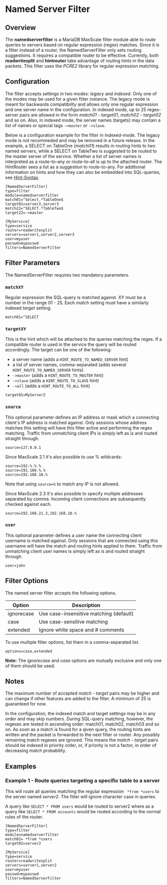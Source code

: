 # Named Server Filter

## Overview

The **namedserverfilter** is a MariaDB MaxScale filter module able to route
queries to servers based on regular expression  (regex) matches. Since it is a
filter instead of a router, the NamedServerFilter only sets routing suggestions.
It requires a compatible router to be effective. Currently, both
**readwritesplit** and **hintrouter** take advantage of routing hints in the
data packets. This filter uses the *PCRE2* library for regular expression
matching.

## Configuration

The filter accepts settings in two modes: *legacy* and *indexed*. Only one of
the modes may be used for a given filter instance. The legacy mode is meant for
backwards compatibility and allows only one regular expression and one server
name in the configuration. In indexed mode, up to 25 regex-server pairs are
allowed in the form *match01* - *target01*, *match02* - *target02* and so on.
Also, in indexed mode, the server names (targets) may contain a list of names or
special tags `->master` or `->slave`.

Below is a configuration example for the filter in indexed-mode. The legacy mode
is not recommeded and may be removed in a future release. In the example, a
SELECT on TableOne (*match01*) results in routing hints to two named servers,
while a SELECT on TableTwo is suggested to be routed to the master server of the
service. Whether a list of server names is interpreted as a route-to-any or
route-to-all is up to the attached router. The HintRouter sees a list as a
suggestion to route-to-any. For additional information on hints and how they can
also be embedded into SQL-queries, see
[Hint-Syntax](../Reference/Hint-Syntax.md).

```
[NamedServerFilter]
type=filter
module=namedserverfilter
match01=^Select.*TableOne$
target01=server2,server3
match22=^SELECT.*TableTwo$
target22=->master

[MyService]
type=service
router=readwritesplit
servers=server1,server2,server3
user=myuser
passwd=mypasswd
filters=NamedServerFilter
```

## Filter Parameters

The NamedServerFilter requires two mandatory parameters.

### `matchXY`

Regular expression the SQL-query is matched against. XY must be a number in the
range 01 - 25. Each *match* setting must have a similarly indexed *target*
setting.

```
match01=^SELECT
```

### `targetXY`

This is the hint which will be attached to the queries matching the regex. If a
compatible router is used in the service the query will be routed accordingly.
The target can be one of the following:

 * a server name (adds a `HINT_ROUTE_TO_NAMED_SERVER` hint)
 * a list of server names, comma-separated (adds several
 `HINT_ROUTE_TO_NAMED_SERVER` hints)
 * `->master` (adds a `HINT_ROUTE_TO_MASTER` hint)
 * `->slave` (adds a `HINT_ROUTE_TO_SLAVE` hint)
 * `->all` (adds a `HINT_ROUTE_TO_ALL` hint)

```
target01=MyServer2
```

### `source`

This optional parameter defines an IP address or mask which a connecting
client's IP address is matched against. Only sessions whose address matches this
setting will have this filter active and performing the regex matching. Traffic
from unmatching client IPs is simply left as is and routed straight through.

```
source=127.0.0.1
```
Since MaxScale 2.1 it's also possible to use % wildcards:

```
source=192.%.%.%
source=192.168.%.%
source=192.168.10.%
```
Note that using `source=%` to match any IP is not allowed.

Since MaxScale 2.3 it's also possible to specify multiple addresses separated
by comma. Incoming client connections are subsequently checked against each.
```
source=192.168.21.3,192.168.10.%
```

### `user`

This optional parameter defines a user name the connecting client username is
matched against. Only sessions that are connected using this username will have
the match and routing hints applied to them. Traffic from unmatching client user
names is simply left as is and routed straight through.

```
user=john
```

## Filter Options

The named server filter accepts the following options.

|Option    |Description                                 |
|----------|--------------------------------------------|
|ignorecase|Use case-insensitive matching (default)     |
|case      |Use case-sensitive matching                 |
|extended  |Ignore white space and # comments           |

To use multiple filter options, list them in a comma-separated list.

```
options=case,extended
```

**Note:** The *ignorecase* and *case* options are mutually exclusive and only
one of them should be used.

## Notes

The maximum number of accepted *match* - *target* pairs may be higher and can
change if other features are added to the filter. A minimum of 25 is guaranteed
for now.

In the configuration, the indexed match and target settings may be in any order
and may skip numbers. During SQL-query matching, however, the regexes are tested
in ascending order: match01, match02, match03 and so on. As soon as a match is
found for a qiven query, the routing hints are written and the packet is
forwarded to the next filter or router. Any possibly remaining match regexes are
ignored. This means the *match* - *target* pairs should be indexed in priority
order, or, if priority is not a factor, in order of decreasing match
probability.

## Examples

### Example 1 - Route queries targeting a specific table to a server

This will route all queries matching the regular expression ` *from *users` to
the server named *server2*. The filter will ignore character case in queries.

A query like `SELECT * FROM users` would be routed to server2 where as a query
like `SELECT * FROM accounts` would be routed according to the normal rules of
the router.

```
[NamedServerFilter]
type=filter
module=namedserverfilter
match02= *from *users
target02=server2

[MyService]
type=service
router=readwritesplit
servers=server1,server2
user=myuser
passwd=mypasswd
filters=NamedServerFilter
```
